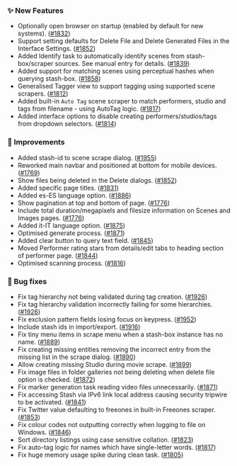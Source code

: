 ### ✨ New Features
* Optionally open browser on startup (enabled by default for new systems). ([#1832](https://github.com/stashapp/stash/pull/1832))
* Support setting defaults for Delete File and Delete Generated Files in the Interface Settings. ([#1852](https://github.com/stashapp/stash/pull/1852))
* Added Identify task to automatically identify scenes from stash-box/scraper sources. See manual entry for details. ([#1839](https://github.com/stashapp/stash/pull/1839))
* Added support for matching scenes using perceptual hashes when querying stash-box. ([#1858](https://github.com/stashapp/stash/pull/1858))
* Generalised Tagger view to support tagging using supported scene scrapers. ([#1812](https://github.com/stashapp/stash/pull/1812))
* Added built-in `Auto Tag` scene scraper to match performers, studio and tags from filename - using AutoTag logic. ([#1817](https://github.com/stashapp/stash/pull/1817))
* Added interface options to disable creating performers/studios/tags from dropdown selectors. ([#1814](https://github.com/stashapp/stash/pull/1814))

### 🎨 Improvements
* Added stash-id to scene scrape dialog. ([#1955](https://github.com/stashapp/stash/pull/1955))
* Reworked main navbar and positioned at bottom for mobile devices. ([#1769](https://github.com/stashapp/stash/pull/1769))
* Show files being deleted in the Delete dialogs. ([#1852](https://github.com/stashapp/stash/pull/1852))
* Added specific page titles. ([#1831](https://github.com/stashapp/stash/pull/1831))
* Added es-ES language option. ([#1886](https://github.com/stashapp/stash/pull/1886))
* Show pagination at top and bottom of page. ([#1776](https://github.com/stashapp/stash/pull/1776))
* Include total duration/megapixels and filesize information on Scenes and Images pages. ([#1776](https://github.com/stashapp/stash/pull/1776))
* Added it-IT language option. ([#1875](https://github.com/stashapp/stash/pull/1875))
* Optimised generate process. ([#1871](https://github.com/stashapp/stash/pull/1871))
* Added clear button to query text field. ([#1845](https://github.com/stashapp/stash/pull/1845))
* Moved Performer rating stars from details/edit tabs to heading section of performer page. ([#1844](https://github.com/stashapp/stash/pull/1844))
* Optimised scanning process. ([#1816](https://github.com/stashapp/stash/pull/1816))

### 🐛 Bug fixes
* Fix tag hierarchy not being validated during tag creation. ([#1926](https://github.com/stashapp/stash/pull/1926))
* Fix tag hierarchy validation incorrectly failing for some hierarchies. ([#1926](https://github.com/stashapp/stash/pull/1926))
* Fix exclusion pattern fields losing focus on keypress. ([#1952](https://github.com/stashapp/stash/pull/1952))
* Include stash ids in import/export. ([#1916](https://github.com/stashapp/stash/pull/1916))
* Fix tiny menu items in scrape menu when a stash-box instance has no name. ([#1889](https://github.com/stashapp/stash/pull/1889))
* Fix creating missing entities removing the incorrect entry from the missing list in the scrape dialog. ([#1890](https://github.com/stashapp/stash/pull/1890))
* Allow creating missing Studio during movie scrape. ([#1899](https://github.com/stashapp/stash/pull/1899))
* Fix image files in folder galleries not being deleting when delete file option is checked. ([#1872](https://github.com/stashapp/stash/pull/1872))
* Fix marker generation task reading video files unnecessarily. ([#1871](https://github.com/stashapp/stash/pull/1871))
* Fix accessing Stash via IPv6 link local address causing security tripwire to be activated. ([#1841](https://github.com/stashapp/stash/pull/1841))
* Fix Twitter value defaulting to freeones in built-in Freeones scraper. ([#1853](https://github.com/stashapp/stash/pull/1853))
* Fix colour codes not outputting correctly when logging to file on Windows. ([#1846](https://github.com/stashapp/stash/pull/1846))
* Sort directory listings using case sensitive collation. ([#1823](https://github.com/stashapp/stash/pull/1823))
* Fix auto-tag logic for names which have single-letter words. ([#1817](https://github.com/stashapp/stash/pull/1817))
* Fix huge memory usage spike during clean task. ([#1805](https://github.com/stashapp/stash/pull/1805))
